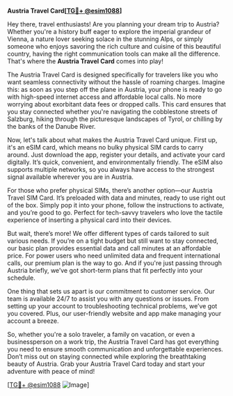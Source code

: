 **Austria Travel Card[[TG💪+ @esim1088](https://t.me/s/esim1088)]**

Hey there, travel enthusiasts! Are you planning your dream trip to Austria? Whether you're a history buff eager to explore the imperial grandeur of Vienna, a nature lover seeking solace in the stunning Alps, or simply someone who enjoys savoring the rich culture and cuisine of this beautiful country, having the right communication tools can make all the difference. That's where the **Austria Travel Card** comes into play!

The Austria Travel Card is designed specifically for travelers like you who want seamless connectivity without the hassle of roaming charges. Imagine this: as soon as you step off the plane in Austria, your phone is ready to go with high-speed internet access and affordable local calls. No more worrying about exorbitant data fees or dropped calls. This card ensures that you stay connected whether you're navigating the cobblestone streets of Salzburg, hiking through the picturesque landscapes of Tyrol, or chilling by the banks of the Danube River.

Now, let's talk about what makes the Austria Travel Card unique. First up, it's an eSIM card, which means no bulky physical SIM cards to carry around. Just download the app, register your details, and activate your card digitally. It’s quick, convenient, and environmentally friendly. The eSIM also supports multiple networks, so you always have access to the strongest signal available wherever you are in Austria. 

For those who prefer physical SIMs, there’s another option—our Austria Travel SIM Card. It’s preloaded with data and minutes, ready to use right out of the box. Simply pop it into your phone, follow the instructions to activate, and you’re good to go. Perfect for tech-savvy travelers who love the tactile experience of inserting a physical card into their devices.

But wait, there’s more! We offer different types of cards tailored to suit various needs. If you’re on a tight budget but still want to stay connected, our basic plan provides essential data and call minutes at an affordable price. For power users who need unlimited data and frequent international calls, our premium plan is the way to go. And if you're just passing through Austria briefly, we’ve got short-term plans that fit perfectly into your schedule.

One thing that sets us apart is our commitment to customer service. Our team is available 24/7 to assist you with any questions or issues. From setting up your account to troubleshooting technical problems, we’ve got you covered. Plus, our user-friendly website and app make managing your account a breeze.

So, whether you're a solo traveler, a family on vacation, or even a businessperson on a work trip, the Austria Travel Card has got everything you need to ensure smooth communication and unforgettable experiences. Don’t miss out on staying connected while exploring the breathtaking beauty of Austria. Grab your Austria Travel Card today and start your adventure with peace of mind!

[[TG💪+ @esim1088](https://t.me/s/esim1088) ![Image](https://i.postimg.cc/Y0z9fWf4/image.png)]